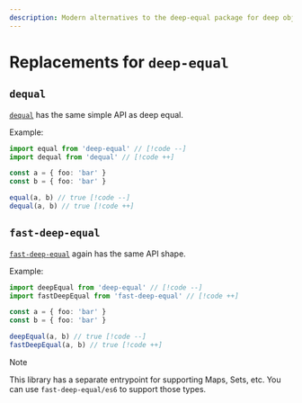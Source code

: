 ```yaml
---
description: Modern alternatives to the deep-equal package for deep object comparison
---
```


# Replacements for `deep-equal`

## `dequal`

[`dequal`](https://www.npmjs.com/package/dequal) has the same simple API as deep equal.

Example:

```ts
import equal from 'deep-equal' // [!code --]
import dequal from 'dequal' // [!code ++]

const a = { foo: 'bar' }
const b = { foo: 'bar' }

equal(a, b) // true [!code --]
dequal(a, b) // true [!code ++]
```

## `fast-deep-equal`

[`fast-deep-equal`](https://www.npmjs.com/package/fast-deep-equal) again has the same API shape.

Example:

```ts
import deepEqual from 'deep-equal' // [!code --]
import fastDeepEqual from 'fast-deep-equal' // [!code ++]

const a = { foo: 'bar' }
const b = { foo: 'bar' }

deepEqual(a, b) // true [!code --]
fastDeepEqual(a, b) // true [!code ++]
```

> [!NOTE]
> This library has a separate entrypoint for supporting Maps, Sets, etc. You can use `fast-deep-equal/es6` to support those types.
